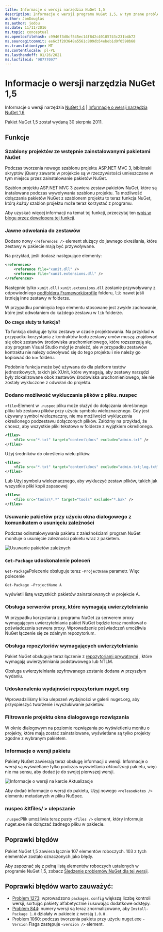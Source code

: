 ```yaml
---
title: Informacje o wersji narzędzia NuGet 1,5
description: Informacje o wersji programu NuGet 1,5, w tym znane problemy, poprawki błędów, dodane funkcje i DCR.
author: JonDouglas
ms.author: jodou
ms.date: 11/11/2016
ms.topic: conceptual
ms.openlocfilehash: c9946f3d8cf545ec14f842c40105743c231b4b72
ms.sourcegitcommit: ee6c3f203648a5561c809db54ebeb1d0f0598b68
ms.translationtype: MT
ms.contentlocale: pl-PL
ms.lasthandoff: 01/26/2021
ms.locfileid: "98777097"
---
```

# <a name="nuget-15-release-notes"></a>Informacje o wersji narzędzia NuGet 1,5

Informacje o wersji narzędzia [NuGet 1,4](../release-notes/nuget-1.4.md)  |  [Informacje o wersji narzędzia NuGet 1,6](../release-notes/nuget-1.6.md)

Pakiet NuGet 1,5 został wydaną 30 sierpnia 2011.

## <a name="features"></a>Funkcje

### <a name="project-templates-with-preinstalled-nuget-packages"></a>Szablony projektów ze wstępnie zainstalowanymi pakietami NuGet
Podczas tworzenia nowego szablonu projektu ASP.NET MVC 3, biblioteki skryptów jQuery zawarte w projekcie są w rzeczywistości umieszczane w tym miejscu przez zainstalowanie pakietów NuGet.

Szablon projektu ASP.NET MVC 3 zawiera zestaw pakietów NuGet, które są instalowane podczas wywoływania szablonu projektu. Ta możliwość dołączania pakietów NuGet z szablonem projektu to teraz funkcja NuGet, którą _każdy_ szablon projektu może teraz korzystać z programu.

Aby uzyskać więcej informacji na temat tej funkcji, przeczytaj ten [wpis w blogu przez dewelopera tej funkcji](https://blogs.msdn.com/b/marcinon/archive/2011/07/08/project-templates-and-preinstalled-nuget-packages.aspx).

### <a name="explicit-assembly-references"></a>Jawne odwołania do zestawów

Dodano nowy `<references />` element służący do jawnego określania, które zestawy w pakiecie mają być przywoływane.

Na przykład, jeśli dodasz następujące elementy:

```xml
<references>
    <reference file="xunit.dll" />
    <reference file="xunit.extensions.dll" />
</references>
```

Następnie tylko `xunit.dll` i `xunit.extensions.dll` zostanie przywoływany z odpowiedniego [podfolderu Framework/profile](../reference/nuspec.md#explicit-assembly-references) folderu, `lib` nawet jeśli istnieją inne zestawy w folderze.

W przypadku pominięcia tego elementu stosowane jest zwykłe zachowanie, które jest odwołaniem do każdego zestawu w `lib` folderze.

__Do czego służy ta funkcja?__

Ta funkcja obsługuje tylko zestawy w czasie projektowania. Na przykład w przypadku korzystania z kontraktów kodu zestawy umów muszą znajdować się obok zestawów środowiska uruchomieniowego, które rozszerzają się, aby program Visual Studio mógł je znaleźć, ale w przypadku zestawów kontraktu nie należy odwoływać się do tego projektu i nie należy go kopiować do `bin` folderu.

Podobnie funkcja może być używana do dla platform testów jednostkowych, takich jak XUnit, które wymagają, aby zestawy narzędzi były zlokalizowane obok zestawów środowiska uruchomieniowego, ale nie zostały wykluczone z odwołań do projektu.

### <a name="added-ability-to-exclude-files-in-the-nuspec"></a>Dodano możliwość wykluczania plików z pliku. nuspec
`<file>`Element w `.nuspec` pliku może służyć do dołączania określonego pliku lub zestawu plików przy użyciu symbolu wieloznacznego. Gdy jest używany symbol wieloznaczny, nie ma możliwości wykluczenia określonego podzestawu dołączonych plików. Załóżmy na przykład, że chcesz, aby wszystkie pliki tekstowe w folderze z wyjątkiem określonego.

```xml
<files>
    <file src="*.txt" target="content\docs" exclude="admin.txt" />
</files>
```

Użyj średników do określenia wielu plików.

```xml
<files>
    <file src="*.txt" target="content\docs" exclude="admin.txt;log.txt" />
</files>
```

Lub Użyj symbolu wieloznacznego, aby wykluczyć zestaw plików, takich jak wszystkie pliki kopii zapasowej

```xml
<files>
    <file src="tools\*.*" target="tools" exclude="*.bak" />
</files>
```

### <a name="removing-packages-using-the-dialog-prompts-to-remove-dependencies"></a>Usuwanie pakietów przy użyciu okna dialogowego z komunikatem o usunięciu zależności
Podczas odinstalowywania pakietu z zależnościami program NuGet monituje o usunięcie zależności pakietu wraz z pakietem.

![Usuwanie pakietów zależnych](./media/remove-dependent-packages.png)


### <a name="get-package-command-improvement"></a>`Get-Package` udoskonalenie poleceń
`Get-Package`Polecenie obsługuje teraz `-ProjectName` parametr. Więc polecenie

```
Get-Package –ProjectName A
```

wyświetli listę wszystkich pakietów zainstalowanych w projekcie A.

### <a name="support-for-proxies-that-require-authentication"></a>Obsługa serwerów proxy, które wymagają uwierzytelniania
W przypadku korzystania z programu NuGet za serwerem proxy wymagającym uwierzytelniania pakiet NuGet będzie teraz monitował o poświadczenia serwera proxy. Wprowadzenie poświadczeń umożliwia NuGet łączenie się ze zdalnym repozytorium.

### <a name="support-for-repositories-that-require-authentication"></a>Obsługa repozytoriów wymagających uwierzytelniania
Pakiet NuGet obsługuje teraz łączenie z [repozytoriami prywatnymi](../hosting-packages/local-feeds.md) , które wymagają uwierzytelniania podstawowego lub NTLM.

Obsługa uwierzytelniania szyfrowanego zostanie dodana w przyszłym wydaniu.

### <a name="performance-improvements-to-the-nugetorg-repository"></a>Udoskonalenia wydajności repozytorium nuget.org
Wprowadziliśmy kilka ulepszeń wydajności w galerii nuget.org, aby przyspieszyć tworzenie i wyszukiwanie pakietów.

### <a name="solution-dialog-project-filtering"></a>Filtrowanie projektu okna dialogowego rozwiązania
W oknie dialogowym na poziomie rozwiązania po wyświetleniu monitu o projekty, które mają zostać zainstalowane, wyświetlane są tylko projekty zgodne z wybranym pakietem.

### <a name="package-release-notes"></a>Informacje o wersji pakietu
Pakiety NuGet zawierają teraz obsługę informacji o wersji. Informacje o wersji są wyświetlane tylko podczas wyświetlania _aktualizacji_ pakietu, więc nie ma sensu, aby dodać je do swojej pierwszej wersji.

![Informacje o wersji na karcie Aktualizacje](./media/manage-nuget-packages-release-notes.png)

Aby dodać informacje o wersji do pakietu, Użyj nowego `<releaseNotes />` elementu metadanych w pliku NuSpec.

### <a name="nuspec-ltfiles-gt-improvement"></a>nuspec &ltfiles/ &gt; ulepszanie
`.nuspec`Plik umożliwia teraz pusty `<files />` element, który informuje nuget.exe nie dołączać żadnego pliku w pakiecie.

## <a name="bug-fixes"></a>Poprawki błędów
Pakiet NuGet 1,5 zawiera łącznie 107 elementów roboczych. 103 z tych elementów zostało oznaczonych jako błędy.

Aby zapoznać się z pełną listą elementów roboczych ustalonych w programie NuGet 1,5, zobacz [Śledzenie problemów NuGet dla tej wersji](http://nuget.codeplex.com/workitem/list/advanced?keyword=&status=All&type=All&priority=All&release=NuGet%201.5&assignedTo=All&component=All&sortField=Summary&sortDirection=Descending&page=0).

## <a name="bug-fixes-worth-noting"></a>Poprawki błędów warto zauważyć:

* [Problem 1273](http://nuget.codeplex.com/workitem/1273): wprowadzono `packages.config` większą liczbę kontroli wersji, sortując pakiety alfabetycznie i usuwając dodatkowe odstępy.
* [Problem 844](http://nuget.codeplex.com/workitem/844): numery wersji są teraz znormalizowane, aby `Install-Package 1.0` działały w pakiecie z wersją `1.0.0` .
* [Problem 1060](http://nuget.codeplex.com/workitem/1060): podczas tworzenia pakietu przy użyciu nuget.exe `-Version` Flaga zastępuje `<version />` element.
